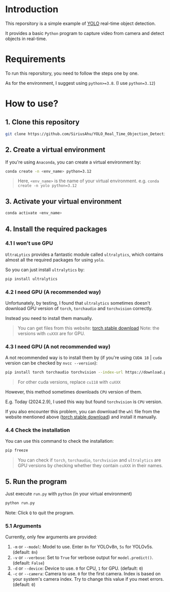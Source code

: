 # Introduction

This reporsitory is a simple example of [YOLO](https://pjreddie.com/darknet/yolo/) real-time object detection.

It provides a basic `Python` program to capture video from camera and detect objects in real-time.

# Requirements

To run this reporsitory, you need to follow the steps one by one.

As for the environment, I suggest using `python>=3.8`. (I use `python=3.12`)

# How to use?

## 1. Clone this repository

```bash
git clone https://github.com/SiriusAhu/YOLO_Real_Time_Objection_Detection_Simple_Example
```

## 2. Create a virtual environment

If you're using `Anaconda`, you can create a virtual environment by:

```bash
conda create -n <env_name> python=3.12
```

> Here, `<env_name>` is the name of your virtual environment.
> e.g. `conda create -n yolo python=3.12`

## 3. Activate your virtual environment

```bash
conda activate <env_name>
```

## 4. Install the required packages

### 4.1 I won't use GPU

`UltraLytics` provides a fantastic module called `ultralytics`, which contains almost all the required packages for using `yolo`.

So you can just install `ultralytics` by:

```bash
pip install ultralytics
```

### 4.2 I need GPU (A recommended way)

Unfortunately, by testing, I found that `ultralytics` sometimes doesn't download GPU version of `torch`, `torchaudio` and `torchvision` correctly.

Instead you need to install them manually.

> You can get files from this website: [torch stable download](https://download.pytorch.org/whl/torch_stable.html)
> Note: the versions with `cuXXX` are for GPU.

### 4.3 I need GPU (A not recommended way)

A not recommended way is to install them by (if you're using `CUDA 18` | `cuda` version can be checked by `nvcc --version`):

```bash
pip install torch torchaudio torchvision --index-url https://download.pytorch.org/whl/cu118
```

> For other cuda versions, replace `cu118` with `cuXXX`

However, this method sometimes downloads `CPU` version of them.

E.g. Today (2024.2.9), I used this way but found `torchvision` is `CPU` version.

If you also encounter this problem, you can download the `whl` file from the website mentioned above ([torch stable download](https://download.pytorch.org/whl/torch_stable.html)) and install it manually.

### 4.4 Check the installation

You can use this command to check the installation:

```bash
pip freeze
```

> You can check if `torch`, `torchaudio`, `torchvision` and `ultralytics` are GPU versions by checking whether they contain `cuXXX` in their names.

## 5. Run the program

Just execute `run.py` with `python` (in your virtual environment)

```bash
python run.py
```

Note: Click `Q` to quit the program.

### 5.1 Arguments

Currently, only few arguments are provided:

1. `-m` or `--model`: Model to use. Enter `8n` for YOLOv8n, `5s` for YOLOv5s. (default: `8n`)
2. `-v` or `--verbose`: Set to `True` for verbose output for `model.predict()`. (default: `False`)
3. `-d` or `--device`: Device to use. `0` for CPU, `1` for GPU. (default: `0`)
4. `-c` or `--camera`: Camera to use. `0` for the first camera. Index is based on your system's camera index. Try to change this value if you meet errors. (default: `0`)